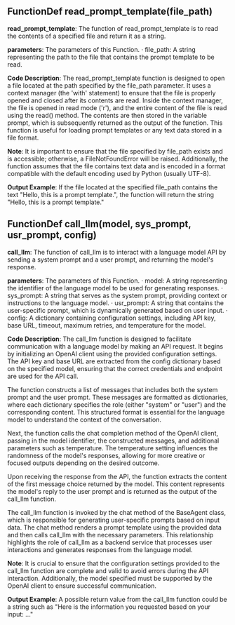 ## FunctionDef read_prompt_template(file_path)
**read_prompt_template**: The function of read_prompt_template is to read the contents of a specified file and return it as a string.

**parameters**: The parameters of this Function.
· file_path: A string representing the path to the file that contains the prompt template to be read.

**Code Description**: The read_prompt_template function is designed to open a file located at the path specified by the file_path parameter. It uses a context manager (the 'with' statement) to ensure that the file is properly opened and closed after its contents are read. Inside the context manager, the file is opened in read mode ('r'), and the entire content of the file is read using the read() method. The contents are then stored in the variable prompt, which is subsequently returned as the output of the function. This function is useful for loading prompt templates or any text data stored in a file format.

**Note**: It is important to ensure that the file specified by file_path exists and is accessible; otherwise, a FileNotFoundError will be raised. Additionally, the function assumes that the file contains text data and is encoded in a format compatible with the default encoding used by Python (usually UTF-8).

**Output Example**: If the file located at the specified file_path contains the text "Hello, this is a prompt template.", the function will return the string "Hello, this is a prompt template."
## FunctionDef call_llm(model, sys_prompt, usr_prompt, config)
**call_llm**: The function of call_llm is to interact with a language model API by sending a system prompt and a user prompt, and returning the model's response.

**parameters**: The parameters of this Function.
· model: A string representing the identifier of the language model to be used for generating responses.
· sys_prompt: A string that serves as the system prompt, providing context or instructions to the language model.
· usr_prompt: A string that contains the user-specific prompt, which is dynamically generated based on user input.
· config: A dictionary containing configuration settings, including API key, base URL, timeout, maximum retries, and temperature for the model.

**Code Description**: The call_llm function is designed to facilitate communication with a language model by making an API request. It begins by initializing an OpenAI client using the provided configuration settings. The API key and base URL are extracted from the config dictionary based on the specified model, ensuring that the correct credentials and endpoint are used for the API call.

The function constructs a list of messages that includes both the system prompt and the user prompt. These messages are formatted as dictionaries, where each dictionary specifies the role (either "system" or "user") and the corresponding content. This structured format is essential for the language model to understand the context of the conversation.

Next, the function calls the chat completion method of the OpenAI client, passing in the model identifier, the constructed messages, and additional parameters such as temperature. The temperature setting influences the randomness of the model's responses, allowing for more creative or focused outputs depending on the desired outcome.

Upon receiving the response from the API, the function extracts the content of the first message choice returned by the model. This content represents the model's reply to the user prompt and is returned as the output of the call_llm function.

The call_llm function is invoked by the chat method of the BaseAgent class, which is responsible for generating user-specific prompts based on input data. The chat method renders a prompt template using the provided data and then calls call_llm with the necessary parameters. This relationship highlights the role of call_llm as a backend service that processes user interactions and generates responses from the language model.

**Note**: It is crucial to ensure that the configuration settings provided to the call_llm function are complete and valid to avoid errors during the API interaction. Additionally, the model specified must be supported by the OpenAI client to ensure successful communication.

**Output Example**: A possible return value from the call_llm function could be a string such as "Here is the information you requested based on your input: ..."

